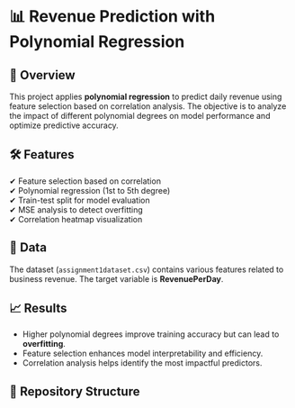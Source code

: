 # 📊 Revenue Prediction with Polynomial Regression  

## 📌 Overview  
This project applies **polynomial regression** to predict daily revenue using feature selection based on correlation analysis. The objective is to analyze the impact of different polynomial degrees on model performance and optimize predictive accuracy.

## 🛠 Features  
✔ Feature selection based on correlation  
✔ Polynomial regression (1st to 5th degree)  
✔ Train-test split for model evaluation  
✔ MSE analysis to detect overfitting  
✔ Correlation heatmap visualization  

## 🔬 Data  
The dataset (`assignment1dataset.csv`) contains various features related to business revenue. The target variable is **RevenuePerDay**.

## 📈 Results  
- Higher polynomial degrees improve training accuracy but can lead to **overfitting**.  
- Feature selection enhances model interpretability and efficiency.  
- Correlation analysis helps identify the most impactful predictors.

## 📂 Repository Structure  
